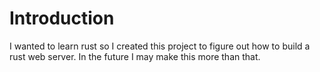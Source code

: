 # Introduction 

I wanted to learn rust so I created this project to figure out how to build a rust web server.  In the future I may make this more than that.

